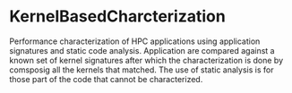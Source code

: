 # KernelBasedCharcterization

Performance characterization of HPC applications using application signatures and static code analysis. Application are compared against a known set of kernel signatures after which the characterization is done by comsposig all the kernels that matched. The use of static analysis is for those part of the code that cannot be characterized.
